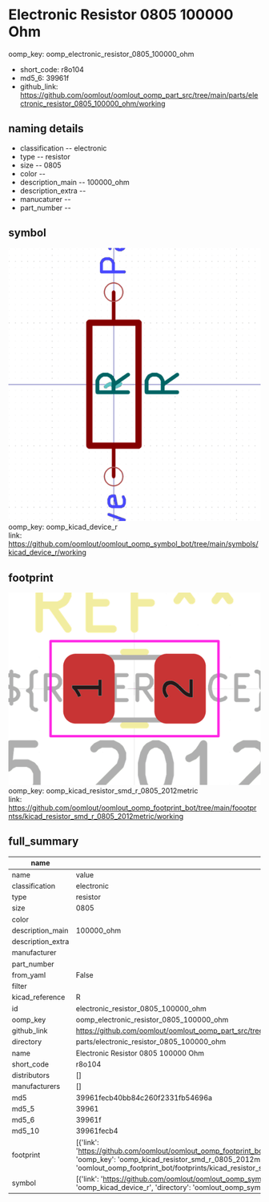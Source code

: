 # Electronic Resistor 0805 100000 Ohm
oomp_key: oomp_electronic_resistor_0805_100000_ohm 

  
* short_code: r8o104
* md5_6: 39961f  
* github_link: https://github.com/oomlout/oomlout_oomp_part_src/tree/main/parts/electronic_resistor_0805_100000_ohm/working  
## naming details
* classification -- electronic
* type -- resistor
* size -- 0805
* color -- 
* description_main -- 100000_ohm
* description_extra -- 
* manucaturer -- 
* part_number -- 



## symbol

![](symbol/0/working/working_600.png)  
oomp_key: oomp_kicad_device_r  
link: https://github.com/oomlout/oomlout_oomp_symbol_bot/tree/main/symbols/kicad_device_r/working  

## footprint

![](footprint/0/working/working_600.png)  
oomp_key: oomp_kicad_resistor_smd_r_0805_2012metric  
link: https://github.com/oomlout/oomlout_oomp_footprint_bot/tree/main/foootprntss/kicad_resistor_smd_r_0805_2012metric/working  

## full_summary
| name | value | 
| --- | --- | 
| name | value | 
| classification | electronic | 
| type | resistor | 
| size | 0805 | 
| color |  | 
| description_main | 100000_ohm | 
| description_extra |  | 
| manufacturer |  | 
| part_number |  | 
| from_yaml | False | 
| filter |  | 
| kicad_reference | R | 
| id | electronic_resistor_0805_100000_ohm | 
| oomp_key | oomp_electronic_resistor_0805_100000_ohm | 
| github_link | https://github.com/oomlout/oomlout_oomp_part_src/tree/main/parts/electronic_resistor_0805_100000_ohm/working | 
| directory | parts/electronic_resistor_0805_100000_ohm | 
| name | Electronic Resistor 0805 100000 Ohm | 
| short_code | r8o104 | 
| distributors | [] | 
| manufacturers | [] | 
| md5 | 39961fecb40bb84c260f2331fb54696a | 
| md5_5 | 39961 | 
| md5_6 | 39961f | 
| md5_10 | 39961fecb4 | 
| footprint | [{'link': 'https://github.com/oomlout/oomlout_oomp_footprint_bot/tree/main/foootprntss/kicad_resistor_smd_r_0805_2012metric', 'oomp_key': 'oomp_kicad_resistor_smd_r_0805_2012metric', 'directory': 'oomlout_oomp_footprint_bot/footprints/kicad_resistor_smd_r_0805_2012metric//working/working.kicad_mod'}] | 
| symbol | [{'link': 'https://github.com/oomlout/oomlout_oomp_symbol_bot/tree/main/symbols/kicad_device_r', 'oomp_key': 'oomp_kicad_device_r', 'directory': 'oomlout_oomp_symbol_bot/symbols/kicad_device_r//working/working.kicad_sym'}] | 

